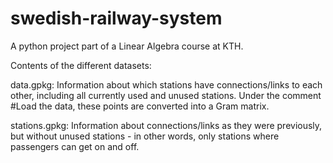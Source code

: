 # swedish-railway-system
A python project part of a Linear Algebra course at KTH. 

Contents of the different datasets:

data.gpkg: Information about which stations have connections/links to each other, including all currently used and unused stations. Under the comment #Load the data, these points are converted into a Gram matrix.

stations.gpkg: Information about connections/links as they were previously, but without unused stations - in other words, only stations where passengers can get on and off.

